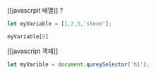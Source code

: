 
[[javascrpit 배열]] ? 
```js
let myVariable = [1,2,3,'steve'];

myVariable[0]
```

[[javascript 객체]]
```js
let myVarible = document.qureySelector('h1');
```